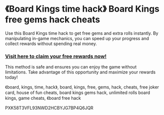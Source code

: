 # 《Board Kings time hack》 Board Kings free gems hack cheats

Use this Board Kings time hack to get free gems and extra rolls instantly. By manipulating in-game mechanics, you can speed up your progress and collect rewards without spending real money.  

### [Visit here to claim your free rewards now!](https://gamehunters.win/board-kings)  

This method is safe and ensures you can enjoy the game without limitations. Take advantage of this opportunity and maximize your rewards today!  

《board, kings, time, hack》, board, kings, free, gems, hack, cheats, free joker card, house of fun cheats, board kings gems hack, unlimited rolls board kings, game cheats, 《board free hack  

PXK58T3VFL93NWD2HCBYJG7BP4Q6JQR  
